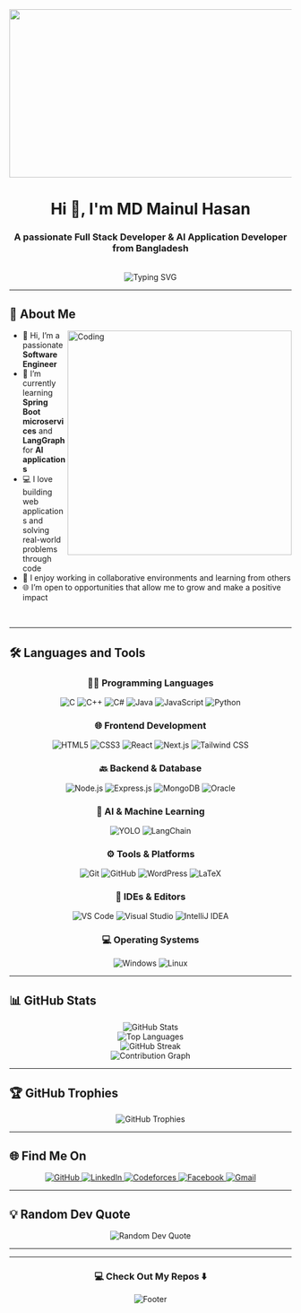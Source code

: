 <div align="center">
  <img src="https://media.giphy.com/media/qgQUggAC3Pfv687qPC/giphy.gif" width="600" height="300"/>
</div>

<h1 align="center">Hi 👋, I'm MD Mainul Hasan</h1>
<h3 align="center">A passionate Full Stack Developer & AI Application Developer from Bangladesh</h3> 

<br/>

<div align="center">
  <img src="https://readme-typing-svg.herokuapp.com?font=Fira+Code&pause=1000&color=2196F3&center=true&vCenter=true&width=435&lines=Full+Stack+Developer;AI+Application+Developer;Always+Learning+New+Things" alt="Typing SVG" />
</div>

---

## 🚀 About Me

<img align="right" alt="Coding" width="400" src="https://cdn.dribbble.com/users/1162077/screenshots/3848914/programmer.gif">

- 👋 Hi, I’m a passionate **Software Engineer**
- 🌱 I’m currently learning **Spring Boot microservices** and **LangGraph** for **AI applications**  
- 💻 I love building web applications and solving real-world problems through code    
- 🤝 I enjoy working in collaborative environments and learning from others
- 🌐 I’m open to opportunities that allow me to grow and make a positive impact
<br clear="both">

---

## 🛠️ Languages and Tools

<div align="center">

### 🧑‍💻 Programming Languages
<p>
  <img src="https://img.shields.io/badge/C-00599C?style=for-the-badge&logo=c&logoColor=white" alt="C"/>
  <img src="https://img.shields.io/badge/C%2B%2B-00599C?style=for-the-badge&logo=c%2B%2B&logoColor=white" alt="C++"/>
  <img src="https://img.shields.io/badge/C%23-239120?style=for-the-badge&logo=c-sharp&logoColor=white" alt="C#"/>
  <img src="https://img.shields.io/badge/Java-ED8B00?style=for-the-badge&logo=openjdk&logoColor=white" alt="Java"/>
  <img src="https://img.shields.io/badge/JavaScript-F7DF1E?style=for-the-badge&logo=javascript&logoColor=black" alt="JavaScript"/>
  <img src="https://img.shields.io/badge/Python-3776AB?style=for-the-badge&logo=python&logoColor=white" alt="Python"/>
</p>

### 🌐 Frontend Development
<p>
  <img src="https://img.shields.io/badge/HTML5-E34F26?style=for-the-badge&logo=html5&logoColor=white" alt="HTML5"/>
  <img src="https://img.shields.io/badge/CSS3-1572B6?style=for-the-badge&logo=css3&logoColor=white" alt="CSS3"/>
  <img src="https://img.shields.io/badge/React-20232A?style=for-the-badge&logo=react&logoColor=61DAFB" alt="React"/>
  <img src="https://img.shields.io/badge/Next.js-000000?style=for-the-badge&logo=nextdotjs&logoColor=white" alt="Next.js"/>
  <img src="https://img.shields.io/badge/Tailwind_CSS-38B2AC?style=for-the-badge&logo=tailwind-css&logoColor=white" alt="Tailwind CSS"/>
</p>

### 🔙 Backend & Database
<p>
  <img src="https://img.shields.io/badge/Node.js-43853D?style=for-the-badge&logo=node.js&logoColor=white" alt="Node.js"/>
  <img src="https://img.shields.io/badge/Express.js-404D59?style=for-the-badge" alt="Express.js"/>
  <img src="https://img.shields.io/badge/MongoDB-4EA94B?style=for-the-badge&logo=mongodb&logoColor=white" alt="MongoDB"/>
  <img src="https://img.shields.io/badge/Oracle-F80000?style=for-the-badge&logo=oracle&logoColor=white" alt="Oracle"/>
</p>

### 🧠 AI & Machine Learning
<p>
  <img src="https://img.shields.io/badge/YOLO-FF1493?style=for-the-badge&logo=OpenCV&logoColor=white" alt="YOLO"/>
  <img src="https://img.shields.io/badge/LangChain-000000?style=for-the-badge&logo=langchain&logoColor=white" alt="LangChain"/>
</p>

### ⚙️ Tools & Platforms
<p>
  <img src="https://img.shields.io/badge/Git-F05032?style=for-the-badge&logo=git&logoColor=white" alt="Git"/>
  <img src="https://img.shields.io/badge/GitHub-100000?style=for-the-badge&logo=github&logoColor=white" alt="GitHub"/>
  <img src="https://img.shields.io/badge/WordPress-21759B?style=for-the-badge&logo=wordpress&logoColor=white" alt="WordPress"/>
  <img src="https://img.shields.io/badge/LaTeX-47A141?style=for-the-badge&logo=LaTeX&logoColor=white" alt="LaTeX"/>
</p>

### 🧰 IDEs & Editors
<p>
  <img src="https://img.shields.io/badge/VS_Code-0078D4?style=for-the-badge&logo=visual%20studio%20code&logoColor=white" alt="VS Code"/>
  <img src="https://img.shields.io/badge/Visual_Studio-5C2D91?style=for-the-badge&logo=visual%20studio&logoColor=white" alt="Visual Studio"/>
  <img src="https://img.shields.io/badge/IntelliJ_IDEA-000000.svg?style=for-the-badge&logo=intellij-idea&logoColor=white" alt="IntelliJ IDEA"/>
</p>

### 💻 Operating Systems
<p>
  <img src="https://img.shields.io/badge/Windows-0078D6?style=for-the-badge&logo=windows&logoColor=white" alt="Windows"/>
  <img src="https://img.shields.io/badge/Linux-FCC624?style=for-the-badge&logo=linux&logoColor=black" alt="Linux"/>
</p>

</div>


---

## 📊 GitHub Stats

<div align="center">
  <img src="https://github-readme-stats.vercel.app/api?username=notAvailable73&show_icons=true&count_private=true&hide_border=true&title_color=2196F3&icon_color=2196F3&text_color=c9d1d9&bg_color=0d1117" alt="GitHub Stats" />
</div>

<div align="center">
  <img src="https://github-readme-stats.vercel.app/api/top-langs/?username=notAvailable73&layout=compact&hide_border=true&title_color=2196F3&text_color=c9d1d9&bg_color=0d1117" alt="Top Languages" />
</div>

<div align="center">
  <img src="https://github-readme-streak-stats.herokuapp.com/?user=notAvailable73&theme=dark&hide_border=true&stroke=0000&background=0d1117&ring=2196F3&fire=2196F3&currStreakLabel=2196F3" alt="GitHub Streak" />
</div>

<div align="center">
  <img src="https://github-readme-activity-graph.vercel.app/graph?username=notAvailable73&bg_color=0d1117&color=2196F3&line=2196F3&point=ffffff&area=true&hide_border=true" alt="Contribution Graph" />
</div>

---

## 🏆 GitHub Trophies

<div align="center">
  <img src="https://github-profile-trophy.vercel.app/?username=notAvailable73&theme=discord&no-frame=true&no-bg=true&row=1&column=7" alt="GitHub Trophies" />
</div>

---

## 🌐 Find Me On

<div align="center">
  <a href="https://github.com/notAvailable73" target="_blank">
    <img src="https://img.shields.io/badge/GitHub-100000?style=for-the-badge&logo=github&logoColor=white" alt="GitHub"/>
  </a>
  <a href="https://www.linkedin.com/in/md-mainul-hasan-iut173/" target="_blank">
    <img src="https://img.shields.io/badge/LinkedIn-0077B5?style=for-the-badge&logo=linkedin&logoColor=white" alt="LinkedIn"/>
  </a>
  <a href="https://codeforces.com/profile/not_available_" target="_blank">
    <img src="https://img.shields.io/badge/Codeforces-445f9d?style=for-the-badge&logo=Codeforces&logoColor=white" alt="Codeforces"/>
  </a>
  <a href="https://www.facebook.com/mainul.hasansiam.5" target="_blank">
    <img src="https://img.shields.io/badge/Facebook-1877F2?style=for-the-badge&logo=facebook&logoColor=white" alt="Facebook"/>
  </a>
  <a href="mailto:mhsiam121@gmail.com" target="_blank">
    <img src="https://img.shields.io/badge/Gmail-D14836?style=for-the-badge&logo=gmail&logoColor=white" alt="Gmail"/>
  </a>
</div>

---

## 💡 Random Dev Quote

<div align="center">
  <img src="https://quotes-github-readme.vercel.app/api?type=horizontal&theme=dark" alt="Random Dev Quote"/>
</div>

---

---

<div align="center">
  <h3>💻 Check Out My Repos ⬇️</h3>
</div>

<div align="center">
  <img src="https://capsule-render.vercel.app/api?type=waving&color=gradient&height=60&section=footer&width=100" alt="Footer"/>
</div>